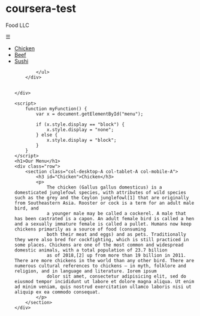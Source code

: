 # coursera-test
<!DOCTYPE html>
<html lang="en">

<head>
    <meta charset="UTF-8" />
    <meta http-equiv="X-UA-Compatible" content="IE=edge" />
    <meta name="viewport" content="width=device-width, initial-scale=1.0" />
    <link rel="stylesheet" href="style.css" />
    <title>Document</title>
</head>

<body>
    <div class="nav-bar">
        <p class="food">Food LLC</p>
        <div class="menu-right">
            <span onClick="myFunction()">&#9776;</span>
            <ul id="menu">
                <li>
                    <a href="index.html">Chicken</a>
                </li>
                <li>
                    <a href="beef.html">Beef</a>
                </li>
                <li>
                    <a href="sushi.html">Sushi</a></li>

            </ul>
        </div>


    </div>

    <script>
        function myFunction() {
            var x = document.getElementById("menu");

            if (x.style.display == "block") {
                x.style.display = "none";
            } else {
                x.style.display = "block";
            }
        }
    </script>
    <h1>Our Menu</h1>
    <div class="row">
        <section class="col-desktop-A col-tablet-A col-mobile-A">
            <h3 id="Chicken">Chicken</h3>
            <p>
                The chicken (Gallus gallus domesticus) is a domesticated junglefowl species, with attributes of wild species such as the grey and the Ceylon junglefowl[1] that are originally from Southeastern Asia. Rooster or cock is a term for an adult male bird, and
                a younger male may be called a cockerel. A male that has been castrated is a capon. An adult female bird is called a hen and a sexually immature female is called a pullet. Humans now keep chickens primarily as a source of food (consuming
                both their meat and eggs) and as pets. Traditionally they were also bred for cockfighting, which is still practiced in some places. Chickens are one of the most common and widespread domestic animals, with a total population of 23.7 billion
                as of 2018,[2] up from more than 19 billion in 2011. There are more chickens in the world than any other bird. There are numerous cultural references to chickens – in myth, folklore and religion, and in language and literature. Iorem ipsum
                dolor sit amet, consectetur adipisicing elit, sed do eiusmod tempor incididunt ut labore et dolore magna aliqua. Ut enim ad minim veniam, quis nostrud exercitation ullamco laboris nisi ut aliquip ex ea commodo consequat.
            </p>
        </section>
    </div>
</body>

</html>
